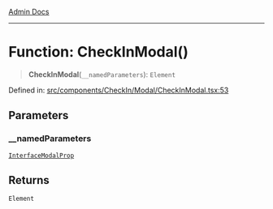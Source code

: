 [Admin Docs](/)

***

# Function: CheckInModal()

> **CheckInModal**(`__namedParameters`): `Element`

Defined in: [src/components/CheckIn/Modal/CheckInModal.tsx:53](https://github.com/PalisadoesFoundation/talawa-admin/blob/main/src/components/CheckIn/Modal/CheckInModal.tsx#L53)

## Parameters

### \_\_namedParameters

[`InterfaceModalProp`](../../../../../types/CheckIn/interface/interfaces/InterfaceModalProp.md)

## Returns

`Element`
